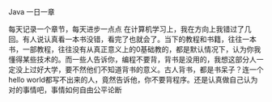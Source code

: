 Java 一日一章

每天记录一个章节，每天进步一点点
在计算机学习上，我在方向上我错过了几回。有人说认真看一本书没错，看完了也就会了。当下的教程和书籍，往往一本书，一部教程，往往没有从真正意义上的0基础教的，都是默认情况下，认为你我懂得某些技术的。而一些人告诉你，编程不要背，背书是没用的，我想这部分人一定没上过好大学，要不然他们不知道背书的意义。古人背书，都是书呆子？连一个hello world都写不出来的人，竟然告诉他，你不要背程序。还是认真做自己认为对的事情吧，事情如何自由公平论断

